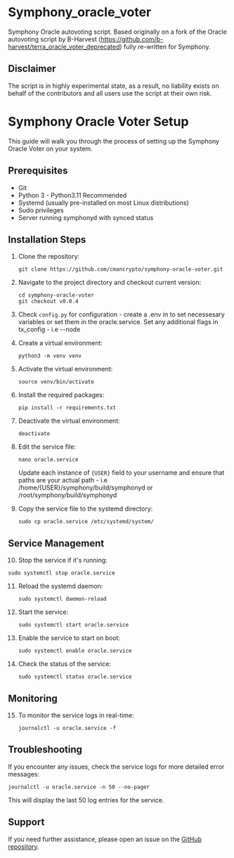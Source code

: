 # Symphony_oracle_voter
Symphony Oracle autovoting script. 
Based originally on a fork of the Oracle autovoting script by B-Harvest (https://github.com/b-harvest/terra_oracle_voter_deprecated) fully re-written for Symphony.

## Disclaimer
The script is in highly experimental state, as a result, no liability exists on behalf of the contributors and all users use the script at their own risk. 



# Symphony Oracle Voter Setup

This guide will walk you through the process of setting up the Symphony Oracle Voter on your system.

## Prerequisites

- Git
- Python 3 - Python3.11 Recommended
- Systemd (usually pre-installed on most Linux distributions)
- Sudo privileges
- Server running symphonyd with synced status 

## Installation Steps

1. Clone the repository:
   ```
   git clone https://github.com/cmancrypto/symphony-oracle-voter.git
   ```

2. Navigate to the project directory and checkout current version:
   ```
   cd symphony-oracle-voter
   git checkout v0.0.4
   ```
3. Check `config.py` for configuration - create a .env in to set necessesary variables or set them in the oracle.service. 
Set any additional flags in tx_config - i.e --node 

4. Create a virtual environment:
   ```
   python3 -m venv venv
   ```

5. Activate the virtual environment:
   ```
   source venv/bin/activate
   ```

6. Install the required packages:
   ```
   pip install -r requirements.txt
   ```

7. Deactivate the virtual environment:
   ```
   deactivate
   ```

8. Edit the service file:
   ```
   nano oracle.service
   ```
   Update each instance of `{USER}` field to your username and ensure that paths are your actual path - i.e /home/{USER}/symphony/build/symphonyd or /root/symphony/build/symphonyd

9. Copy the service file to the systemd directory:
   ```
   sudo cp oracle.service /etc/systemd/system/
   ```

## Service Management

10. Stop the service if it's running:
   ```
   sudo systemctl stop oracle.service
   ```

11. Reload the systemd daemon:
    ```
    sudo systemctl daemon-reload
    ```

12. Start the service:
    ```
    sudo systemctl start oracle.service
    ```

13. Enable the service to start on boot:
    ```
    sudo systemctl enable oracle.service
    ```

14. Check the status of the service:
    ```
    sudo systemctl status oracle.service
    ```

## Monitoring

15. To monitor the service logs in real-time:
    ```
    journalctl -u oracle.service -f
    ```

## Troubleshooting

If you encounter any issues, check the service logs for more detailed error messages:
```
journalctl -u oracle.service -n 50 --no-pager
```

This will display the last 50 log entries for the service.

## Support

If you need further assistance, please open an issue on the [GitHub repository](https://github.com/cmancrypto/symphony-oracle-voter).





